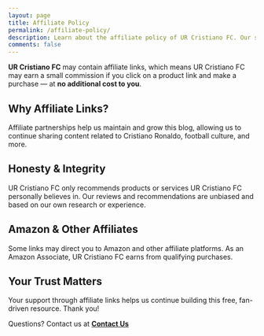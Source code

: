 ```yaml
---
layout: page
title: Affiliate Policy
permalink: /affiliate-policy/
description: Learn about the affiliate policy of UR Cristiano FC. Our site may include affiliate links that help support our content at no extra cost to you. We ensure transparency, honesty, and fairness in every product recommendation and partnership.
comments: false
---
```



**UR Cristiano FC** may contain affiliate links, which means UR Cristiano FC may earn a small commission if you click on a product link and make a purchase — at **no additional cost to you**.

## Why Affiliate Links?

Affiliate partnerships help us maintain and grow this blog, allowing us to continue sharing content related to Cristiano Ronaldo, football culture, and more.

## Honesty & Integrity

UR Cristiano FC only recommends products or services UR Cristiano FC personally believes in. Our reviews and recommendations are unbiased and based on our own research or experience.

## Amazon & Other Affiliates

Some links may direct you to Amazon and other affiliate platforms. As an Amazon Associate, UR Cristiano FC earns from qualifying purchases.

## Your Trust Matters

Your support through affiliate links helps us continue building this free, fan-driven resource. Thank you!

Questions? Contact us at **[Contact Us](/contact/)**
